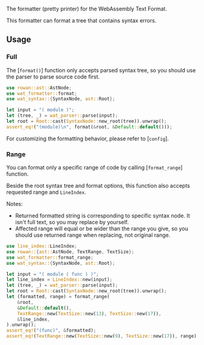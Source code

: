 The formatter (pretty printer) for the WebAssembly Text Format.

This formatter can format a tree that contains syntax errors.

## Usage

### Full

The [`format()`] function only accepts parsed syntax tree,
so you should use the parser to parse source code first.

```rust
use rowan::ast::AstNode;
use wat_formatter::format;
use wat_syntax::{SyntaxNode, ast::Root};

let input = "( module )";
let (tree, _) = wat_parser::parse(input);
let root = Root::cast(SyntaxNode::new_root(tree)).unwrap();
assert_eq!("(module)\n", format(&root, &Default::default()));
```

For customizing the formatting behavior, please refer to [`config`].

### Range

You can format only a specific range of code by calling [`format_range`] function.

Beside the root syntax tree and format options,
this function also accepts requested range and `LineIndex`.

Notes:

- Returned formatted string is corresponding to specific syntax node.
  It isn't full text, so you may replace by yourself.
- Affected range will equal or be wider than the range you give,
  so you should use returned range when replacing, not original range.

```rust
use line_index::LineIndex;
use rowan::{ast::AstNode, TextRange, TextSize};
use wat_formatter::format_range;
use wat_syntax::{SyntaxNode, ast::Root};

let input = "( module ( func ) )";
let line_index = LineIndex::new(input);
let (tree, _) = wat_parser::parse(input);
let root = Root::cast(SyntaxNode::new_root(tree)).unwrap();
let (formatted, range) = format_range(
    &root,
    &Default::default(),
    TextRange::new(TextSize::new(13), TextSize::new(17)),
    &line_index,
).unwrap();
assert_eq!("(func)", &formatted);
assert_eq!(TextRange::new(TextSize::new(9), TextSize::new(17)), range);
```
